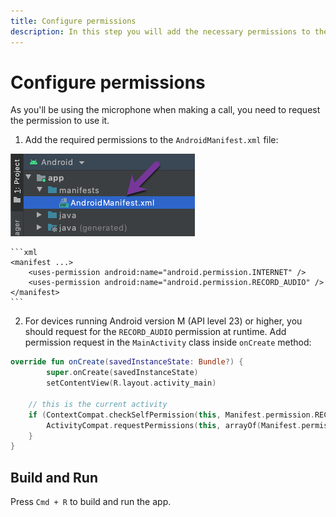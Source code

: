 ```yaml
---
title: Configure permissions
description: In this step you will add the necessary permissions to the project properties.
---
```


# Configure permissions

As you'll be using the microphone when making a call, you need to request the permission to use it.

1. Add the required permissions to the `AndroidManifest.xml` file:

![](public/screenshots/tutorials/client-sdk/android-shared/android-manifest-file.png)

    ```xml
    <manifest ...>
        <uses-permission android:name="android.permission.INTERNET" />
        <uses-permission android:name="android.permission.RECORD_AUDIO" />
    </manifest>
    ```

2. For devices running Android version M (API level 23) or higher, you should request for the `RECORD_AUDIO` permission at runtime. Add permission request in the `MainActivity` class inside `onCreate` method:

```kotlin
override fun onCreate(savedInstanceState: Bundle?) {
        super.onCreate(savedInstanceState)
        setContentView(R.layout.activity_main)

    // this is the current activity
    if (ContextCompat.checkSelfPermission(this, Manifest.permission.RECORD_AUDIO) != PackageManager.PERMISSION_GRANTED) {
        ActivityCompat.requestPermissions(this, arrayOf(Manifest.permission.RECORD_AUDIO), 123)
    }
}
```

## Build and Run

Press `Cmd + R` to build and run the app.